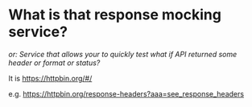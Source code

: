 # What is that response mocking service?

_or: Service that allows your to quickly test what if API returned some header or format or status?_

It is https://httpbin.org/#/

e.g. https://httpbin.org/response-headers?aaa=see_response_headers
